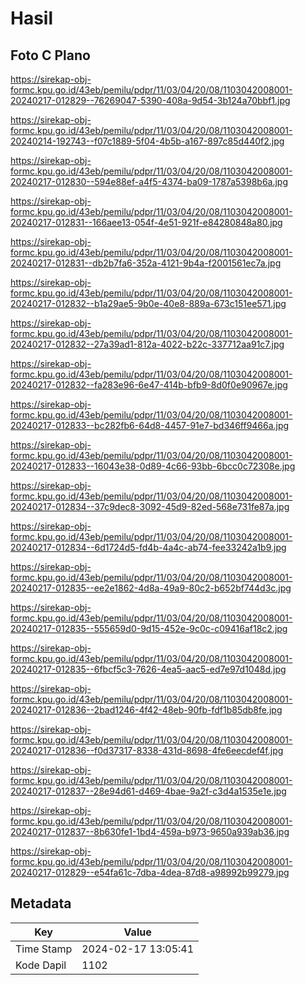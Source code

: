 # Hasil

## Foto C Plano

https://sirekap-obj-formc.kpu.go.id/43eb/pemilu/pdpr/11/03/04/20/08/1103042008001-20240217-012829--76269047-5390-408a-9d54-3b124a70bbf1.jpg

https://sirekap-obj-formc.kpu.go.id/43eb/pemilu/pdpr/11/03/04/20/08/1103042008001-20240214-192743--f07c1889-5f04-4b5b-a167-897c85d440f2.jpg

https://sirekap-obj-formc.kpu.go.id/43eb/pemilu/pdpr/11/03/04/20/08/1103042008001-20240217-012830--594e88ef-a4f5-4374-ba09-1787a5398b6a.jpg

https://sirekap-obj-formc.kpu.go.id/43eb/pemilu/pdpr/11/03/04/20/08/1103042008001-20240217-012831--166aee13-054f-4e51-921f-e84280848a80.jpg

https://sirekap-obj-formc.kpu.go.id/43eb/pemilu/pdpr/11/03/04/20/08/1103042008001-20240217-012831--db2b7fa6-352a-4121-9b4a-f2001561ec7a.jpg

https://sirekap-obj-formc.kpu.go.id/43eb/pemilu/pdpr/11/03/04/20/08/1103042008001-20240217-012832--b1a29ae5-9b0e-40e8-889a-673c151ee571.jpg

https://sirekap-obj-formc.kpu.go.id/43eb/pemilu/pdpr/11/03/04/20/08/1103042008001-20240217-012832--27a39ad1-812a-4022-b22c-337712aa91c7.jpg

https://sirekap-obj-formc.kpu.go.id/43eb/pemilu/pdpr/11/03/04/20/08/1103042008001-20240217-012832--fa283e96-6e47-414b-bfb9-8d0f0e90967e.jpg

https://sirekap-obj-formc.kpu.go.id/43eb/pemilu/pdpr/11/03/04/20/08/1103042008001-20240217-012833--bc282fb6-64d8-4457-91e7-bd346ff9466a.jpg

https://sirekap-obj-formc.kpu.go.id/43eb/pemilu/pdpr/11/03/04/20/08/1103042008001-20240217-012833--16043e38-0d89-4c66-93bb-6bcc0c72308e.jpg

https://sirekap-obj-formc.kpu.go.id/43eb/pemilu/pdpr/11/03/04/20/08/1103042008001-20240217-012834--37c9dec8-3092-45d9-82ed-568e731fe87a.jpg

https://sirekap-obj-formc.kpu.go.id/43eb/pemilu/pdpr/11/03/04/20/08/1103042008001-20240217-012834--6d1724d5-fd4b-4a4c-ab74-fee33242a1b9.jpg

https://sirekap-obj-formc.kpu.go.id/43eb/pemilu/pdpr/11/03/04/20/08/1103042008001-20240217-012835--ee2e1862-4d8a-49a9-80c2-b652bf744d3c.jpg

https://sirekap-obj-formc.kpu.go.id/43eb/pemilu/pdpr/11/03/04/20/08/1103042008001-20240217-012835--555659d0-9d15-452e-9c0c-c09416af18c2.jpg

https://sirekap-obj-formc.kpu.go.id/43eb/pemilu/pdpr/11/03/04/20/08/1103042008001-20240217-012835--6fbcf5c3-7626-4ea5-aac5-ed7e97d1048d.jpg

https://sirekap-obj-formc.kpu.go.id/43eb/pemilu/pdpr/11/03/04/20/08/1103042008001-20240217-012836--2bad1246-4f42-48eb-90fb-fdf1b85db8fe.jpg

https://sirekap-obj-formc.kpu.go.id/43eb/pemilu/pdpr/11/03/04/20/08/1103042008001-20240217-012836--f0d37317-8338-431d-8698-4fe6eecdef4f.jpg

https://sirekap-obj-formc.kpu.go.id/43eb/pemilu/pdpr/11/03/04/20/08/1103042008001-20240217-012837--28e94d61-d469-4bae-9a2f-c3d4a1535e1e.jpg

https://sirekap-obj-formc.kpu.go.id/43eb/pemilu/pdpr/11/03/04/20/08/1103042008001-20240217-012837--8b630fe1-1bd4-459a-b973-9650a939ab36.jpg

https://sirekap-obj-formc.kpu.go.id/43eb/pemilu/pdpr/11/03/04/20/08/1103042008001-20240217-012829--e54fa61c-7dba-4dea-87d8-a98992b99279.jpg


## Metadata

| Key        | Value               |
| ---------- | ------------------- |
| Time Stamp | 2024-02-17 13:05:41 |
| Kode Dapil | 1102                |



